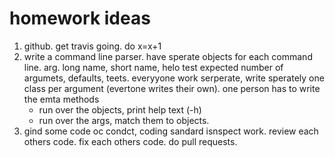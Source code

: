 # homework ideas

1. github. get travis going. do x=x+1
2. write a command line parser. have sperate objects for each command line. arg. long name, short name, helo test
   expected number of argumets, defaults, teets. everyyone work serperate, write sperately one class per argument 
    (evertone writes their own). one person has to write the emta methods
     - run over the objects, print help text (-h)
     - run over  the args, match them to objects.
3. gind some code oc condct, coding sandard isnspect work. review each others code. fix each others code. do pull requests.

